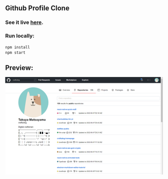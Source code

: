 Github Profile Clone
-----------
### See it live [here](https://github-profile-assignment.herokuapp.com/).
### Run locally:

`npm install`<br/>
`npm start`

## Preview:

![alt text](https://github.com/RyanKendrick/github-profile/blob/main/images/screenshot-githubprofile.PNG?raw=true "Logo Title Text 1")